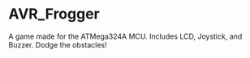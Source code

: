 # AVR_Frogger
A game made for the ATMega324A MCU. Includes LCD, Joystick, and Buzzer. Dodge the obstacles!
